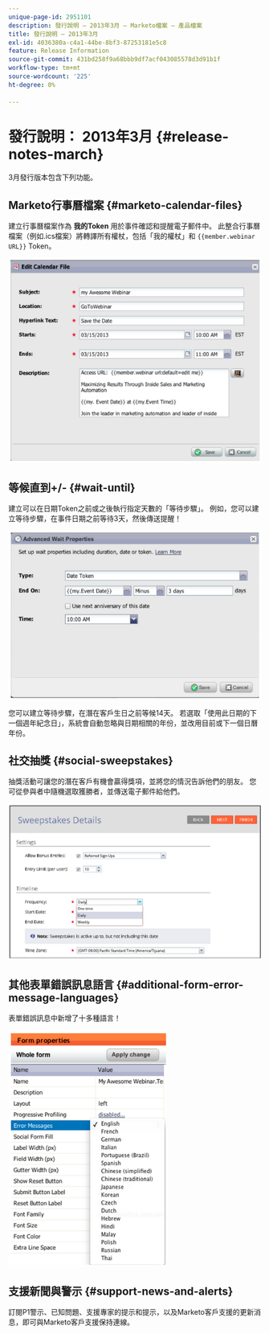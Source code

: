 ```yaml
---
unique-page-id: 2951101
description: 發行說明 — 2013年3月 — Marketo檔案 — 產品檔案
title: 發行說明 — 2013年3月
exl-id: 4036380a-c4a1-44be-8bf3-87253181e5c8
feature: Release Information
source-git-commit: 431bd258f9a68bbb9df7acf043085578d3d91b1f
workflow-type: tm+mt
source-wordcount: '225'
ht-degree: 0%

---
```


# 發行說明： 2013年3月 {#release-notes-march}

3月發行版本包含下列功能。

## Marketo行事曆檔案 {#marketo-calendar-files}

建立行事曆檔案作為 **我的Token** 用於事件確認和提醒電子郵件中。 此整合行事曆檔案（例如.ics檔案）將轉譯所有權杖，包括「我的權杖」和 `{{member.webinar URL}}` Token。

![](assets/image2014-9-22-15-3a35-3a24.png)

## 等候直到+/- {#wait-until}

建立可以在日期Token之前或之後執行指定天數的「等待步驟」。 例如，您可以建立等待步驟，在事件日期之前等待3天，然後傳送提醒！

![](assets/image2014-9-22-15-3a35-3a44.png)

您可以建立等待步驟，在潛在客戶生日之前等候14天。 若選取「使用此日期的下一個週年紀念日」，系統會自動忽略與日期相關的年份，並改用目前或下一個日曆年份。

## 社交抽獎 {#social-sweepstakes}

抽獎活動可讓您的潛在客戶有機會贏得獎項，並將您的情況告訴他們的朋友。 您可從參與者中隨機選取獲勝者，並傳送電子郵件給他們。

![](assets/image2014-9-22-15-3a36-3a55.png)

## 其他表單錯誤訊息語言 {#additional-form-error-message-languages}

表單錯誤訊息中新增了十多種語言！

![](assets/image2014-9-22-15-3a37-3a25.png)

## 支援新聞與警示 {#support-news-and-alerts}

訂閱P1警示、已知問題、支援專家的提示和提示，以及Marketo客戶支援的更新消息，即可與Marketo客戶支援保持連線。

